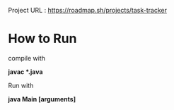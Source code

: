 Project URL : https://roadmap.sh/projects/task-tracker

<h1>
    How to Run
</h1>

<p> compile with </p> 
<b> javac *.java </b>

<p>Run with</p>
<b>java Main [arguments] </b>